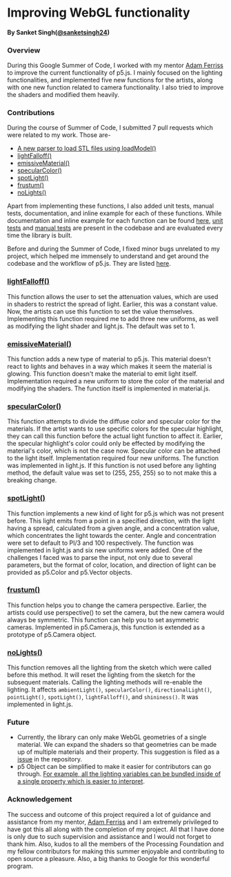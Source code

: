 # Improving WebGL functionality
#### By Sanket Singh([@sanketsingh24](https://github.com/sanketsingh24))

### Overview
During this Google Summer of Code, I worked with my mentor [Adam Ferriss](https://github.com/aferriss) to improve the current functionality of p5.js. I mainly focused on the lighting functionalities, and implemented five new functions for the artists, along with one new function related to camera functionality. I also tried to improve the shaders and modified them heavily.

### Contributions
During the course of Summer of Code, I submitted 7 pull requests which were related to my work. Those are-
- [A new parser to load STL files using loadModel()](https://github.com/processing/p5.js/pull/3675)
- [lightFalloff()](https://github.com/processing/p5.js/pull/3786)
- [emissiveMaterial()](https://github.com/processing/p5.js/pull/3820)
- [specularColor()](https://github.com/processing/p5.js/pull/3843)
- [spotLight()](https://github.com/processing/p5.js/pull/3913)
- [frustum()](https://github.com/processing/p5.js/pull/3927)
- [noLights()](https://github.com/processing/p5.js/pull/3955)

Apart from implementing these functions, I also added unit tests, manual tests, documentation, and inline example for each of these functions. While documentation and inline example for each function can be found [here](https://p5js.org/reference/), [unit tests](https://github.com/processing/p5.js/tree/master/test/unit) and [manual tests](https://github.com/processing/p5.js/tree/master/test/manual-test-examples) are present in the codebase and are evaluated every time the library is built.

Before and during the Summer of Code, I fixed minor bugs unrelated to my project, which helped me immensely to understand and get around the codebase and the workflow of p5.js. They are listed [here](https://github.com/processing/p5.js/pulls?utf8=%E2%9C%93&q=is%3Apr+author%3Asanketsingh24).

### [lightFalloff()](https://p5js.org/reference/#/p5/lightFalloff)
This function allows the user to set the attenuation values, which are used in shaders to restrict the spread of light. Earlier, this was a constant value. Now, the artists can use this function to set the value themselves. Implementing this function required me to add three new uniforms, as well as modifying the light shader and light.js. The default was set to 1.

### [emissiveMaterial()](https://github.com/processing/p5.js/pull/3820)
This function adds a new type of material to p5.js. This material doesn't react to lights and behaves in a way which makes it seem the material is glowing. This function doesn't make the material to emit light itself. Implementation required a new uniform to store the color of the material and modifying the shaders. The function itself is implemented in material.js.

### [specularColor()](https://github.com/processing/p5.js/pull/3843)
This function attempts to divide the diffuse color and specular color for the materials. If the artist wants to use specific colors for the specular highlight, they can call this function before the actual light function to affect it. Earlier, the specular highlight's color could only be effected by modifying the material's color, which is not the case now. Specular color can be attached to the light itself. Implementation required four new uniforms. The function was implemented in light.js. If this function is not used before any lighting method, the default value was set to (255, 255, 255) so to not make this a breaking change.

### [spotLight()](https://github.com/processing/p5.js/pull/3913)
This function implements a new kind of light for p5.js which was not present before. This light emits from a point in a specified direction, with the light having a spread, calculated from a given angle, and a concentration value, which concentrates the light towards the center. Angle and concentration were set to default to PI/3 and 100 respectively. The function was implemented in light.js and six new uniforms were added. One of the challenges I faced was to parse the input, not only due to several parameters, but the format of color, location, and direction of light can be provided as p5.Color and p5.Vector objects.

### [frustum()](https://github.com/processing/p5.js/pull/3927)
This function helps you to change the camera perspective. Earlier, the artists could use perspective() to set the camera, but the new camera would always be symmetric. This function can help you to set asymmetric cameras. Implemented in p5.Camera.js, this function is extended as a prototype of p5.Camera object.

### [noLights()](https://github.com/processing/p5.js/pull/3955)
This function removes all the lighting from the sketch which were called before this method. It will reset the lighting from the sketch for the subsequent materials. Calling the lighting methods will re-enable the lighting. It affects `ambientLight()`, `specularColor()`, `directionalLight()`, `pointLight()`, `spotLight()`, `lightFalloff()`, and `shininess()`. It was implemented in light.js.

### Future
- Currently, the library can only make WebGL geometries of a single material. We can expand the shaders so that geometries can be made up of multiple materials and their property. This suggestion is filed as a [issue](https://github.com/processing/p5.js/issues/3806) in the repository.
- p5 Object can be simplified to make it easier for contributors can go through. [For example, all the lighting variables can be bundled inside of a single property which is easier to interpret](https://github.com/processing/p5.js/pull/3843#pullrequestreview-270874570).

### Acknowledgement
The success and outcome of this project required a lot of guidance and assistance from my mentor, [Adam Ferriss]((https://github.com/aferriss)) and I am extremely privileged to have got this all along with the completion of my project. All that I have done is only due to such supervision and assistance and I would not forget to thank him. Also, kudos to all the members of the Processing Foundation and my fellow contributors for making this summer enjoyable and contributing to open source a pleasure. Also, a big thanks to Google for this wonderful program.